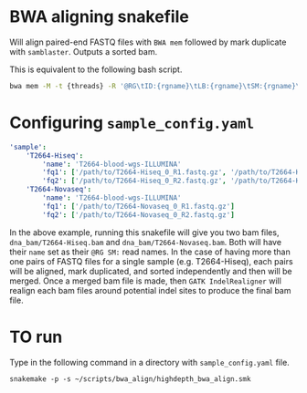 # BWA aligning snakefile
Will align paired-end FASTQ files with `BWA mem` followed by mark duplicate with `samblaster`. Outputs a sorted bam. 

This is equivalent to the following bash script. 
```bash
bwa mem -M -t {threads} -R '@RG\tID:{rgname}\tLB:{rgname}\tSM:{rgname}\tPL:ILLUMINA' {REFERENCE} {fq1} {fq2} | samblaster -M --addMateTags | samtools sort -@ {threads} -O BAM -o {output_bam} -
```

# Configuring `sample_config.yaml`
```yaml
'sample':
    'T2664-Hiseq':
        'name': 'T2664-blood-wgs-ILLUMINA'
        'fq1': ['/path/to/T2664-Hiseq_0_R1.fastq.gz', '/path/to/T2664-Hiseq_1_R1.fastq.gz']
        'fq2': ['/path/to/T2664-Hiseq_0_R2.fastq.gz', '/path/to/T2664-Hiseq_1_R2.fastq.gz']
    'T2664-Novaseq':
        'name': 'T2664-blood-wgs-ILLUMINA'
        'fq1': ['/path/to/T2664-Novaseq_0_R1.fastq.gz']
        'fq2': ['/path/to/T2664-Novaseq_0_R2.fastq.gz']

```
In the above example, running this snakefile will give you two bam files, `dna_bam/T2664-Hiseq.bam` and `dna_bam/T2664-Novaseq.bam`. Both will have their `name` set as their `@RG SM:` read names. In the case of having more than one pairs of FASTQ files for a single sample (e.g. T2664-Hiseq), each pairs will be aligned, mark duplicated, and sorted independently and then will be merged. Once a merged bam file is made, then `GATK IndelRealigner` will realign each bam files around potential indel sites to produce the final bam file. 

# TO run
Type in the following command in a directory with `sample_config.yaml` file. 
```
snakemake -p -s ~/scripts/bwa_align/highdepth_bwa_align.smk
```

